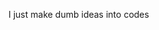 I just make dumb ideas into codes






<!---
Peakoto/Peakoto is a ✨ special ✨ repository because its `README.md` (this file) appears on your GitHub profile.
You can click the Preview link to take a look at your changes.
--->
